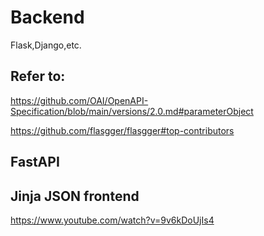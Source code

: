 # Backend
Flask,Django,etc.
## Refer to:

https://github.com/OAI/OpenAPI-Specification/blob/main/versions/2.0.md#parameterObject

https://github.com/flasgger/flasgger#top-contributors

## FastAPI

## Jinja JSON frontend

https://www.youtube.com/watch?v=9v6kDoUjIs4
